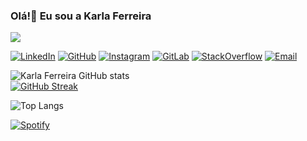 ### Olá!👋 Eu sou a Karla Ferreira
[![](https://visitcount.itsvg.in/api?id=kfrural&icon=0&color=0)](https://visitcount.itsvg.in)

[![LinkedIn](https://img.shields.io/badge/LinkedIn-0077B5?style=for-the-badge&logo=linkedin&logoColor=white)](https://www.linkedin.com/in/karla-ferreira-rural/)
[![GitHub](https://img.shields.io/badge/GitHub-100000?style=for-the-badge&logo=github&logoColor=white)](https://github.com/kfrural)
[![Instagram](https://img.shields.io/badge/Instagram-E4405F?style=for-the-badge&logo=instagram&logoColor=white)](https://www.instagram.com/kf.rural/)
[![GitLab](https://img.shields.io/badge/GitLab-330F63?style=for-the-badge&logo=gitlab&logoColor=white)](https://gitlab.com/kfrural)
[![StackOverflow](https://img.shields.io/badge/Stack_Overflow-FE7A16?style=for-the-badge&logo=stack-overflow&logoColor=white)](https://stackoverflow.com/users/20797740/karla-c-ferreira)
[![Email](https://img.shields.io/badge/Gmail-D14836?style=for-the-badge&logo=gmail&logoColor=white)](mailto:kferreira_@outlook.com?subject=&body=)

![Karla Ferreira GitHub stats](https://github-readme-stats.vercel.app/api?username=kfrural&show_icons=true&theme=dracula)   
[![GitHub Streak](https://github-readme-streak-stats.herokuapp.com/?user=kfrural&theme=dracula)](https://git.io/streak-stats)


![Top Langs](https://github-readme-stats.vercel.app/api/top-langs/?username=kfrural&layout=compact&theme=dracula)


[![Spotify](https://github-readme-remake.vercel.app/api/spotify)](https://open.spotify.com/playlist/37i9dQZF1E37X3ocYZhL6h?si=31c6c4978f014c7e)


